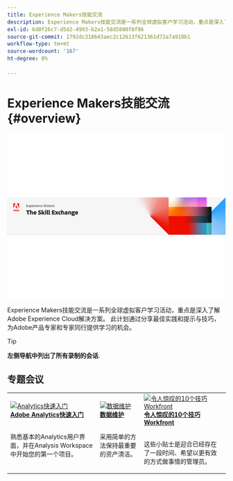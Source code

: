 ```yaml
---
title: Experience Makers技能交流
description: Experience Makers技能交流是一系列全球虚拟客户学习活动，重点是深入了解Adobe Experience Cloud解决方案。
exl-id: 6d0f26c7-d5d2-4993-b2a1-58d5880f8f96
source-git-commit: 1792dc318643aec2c12613f621361d72a7a918b1
workflow-type: tm+mt
source-wordcount: '167'
ht-degree: 0%

---
```


# Experience Makers技能交流 {#overview}

<img alt="Experience Makers技能交流" src="./assets/skill-exchange.png" />

Experience Makers技能交流是一系列全球虚拟客户学习活动，重点是深入了解Adobe Experience Cloud解决方案。 此计划通过分享最佳实践和提示与技巧，为Adobe产品专家和专家同行提供学习的机会。

>[!TIP]
>
>**左侧导航中列出了所有录制的会话**.

<div id="recs-overview-body-1"></div>
<div id="recs-overview-body-2"></div>
<div id="recs-overview-body-3"></div>
<div id="recs-overview-body-4"></div>
<div id="recs-overview-body-5"></div>
<div id="recs-overview-body-6"></div>

<div id="past-events">


</div>

## 专题会议

<table>
  <tr>
   <td>
      <a href="analytics/jun2021/getting-started.md">
      <img alt="Analytics快速入门" src="./assets/analytics-getting-started.png"/>
      </a>
      <div>
         <a href="analytics/jun2021/getting-started.md"><strong>Adobe Analytics快速入门</strong></a>
<!---         <br/><em>foo</em> -->
      </div>
      <p>
        <br/>
         熟悉基本的Analytics用户界面，并在Analysis Workspace中开始您的第一个项目。
      </p>
    </td>
   <td>
      <a href="marketo/feb2022/data-maintenance.md">
      <img alt="数据维护" src="./assets/data-maintenance.png"/>
      </a>
      <div>
         <a href="marketo/feb2022/data-maintenance.md"><strong>数据维护</strong></a>
<!---         <br/><em>foo</em> -->
      </div>
      <p>
        <br/>
         采用简单的方法保持最重要的资产清洁。
      </p>
    </td>
   <td>
      <a href="workfront/apr2022/ten-tips.md">
      <img alt="令人惊叹的10个技巧Workfront" src="./assets/workfront-10-tips.png"/>
      </a>
      <div>
         <a href="workfront/apr2022/ten-tips.md"><strong>令人惊叹的10个技巧Workfront</strong></a>
<!---         <br/><em>foo</em> -->
      </div>
      <p>
        <br/>
         这些小贴士是迎合已经存在了一段时间、希望以更有效的方式做事情的管理员。
      </p>
    </td>
  </tr>
</table>
